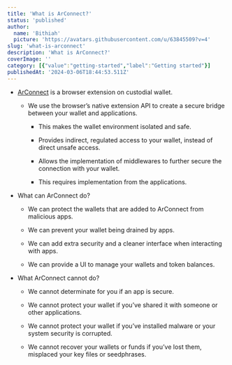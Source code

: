 ```yaml
---
title: 'What is ArConnect?'
status: 'published'
author:
  name: 'Bithiah'
  picture: 'https://avatars.githubusercontent.com/u/63845509?v=4'
slug: 'what-is-arconnect'
description: 'What is ArConnect?'
coverImage: ''
category: [{"value":"getting-started","label":"Getting started"}]
publishedAt: '2024-03-06T18:44:53.511Z'
---
```


- [ArConnect](https://www.arconnect.io/?utm_source=ArConnect+Knowledgebase+Docs&utm_medium=Doc+Page&utm_campaign=ArConnect+Knowledge+Base&utm_id=ArConnect+Knowledgebase) is a browser extension on custodial wallet.

    - We use the browser’s native extension API to create a secure bridge between your wallet and applications.

        - This makes the wallet environment isolated and safe.

        - Provides indirect, regulated access to your wallet, instead of direct unsafe access.

        - Allows the implementation of middlewares to further secure the connection with your wallet.

        - This requires implementation from the applications.

        <!-- -->

    <!-- -->

- What can ArConnect do?

    - We can protect the wallets that are added to ArConnect from malicious apps.

    - We can prevent your wallet being drained by apps.

    - We can add extra security and a cleaner interface when interacting with apps.

    - We can provide a UI to manage your wallets and token balances.

    <!-- -->

- What ArConnect cannot do?

    - We cannot determinate for you if an app is secure.

    - We cannot protect your wallet if you’ve shared it with someone or other applications.

    - We cannot protect your wallet if you’ve installed malware or your system security is corrupted.

    - We cannot recover your wallets or funds if you’ve lost them, misplaced your key files or seedphrases.

    <!-- -->

